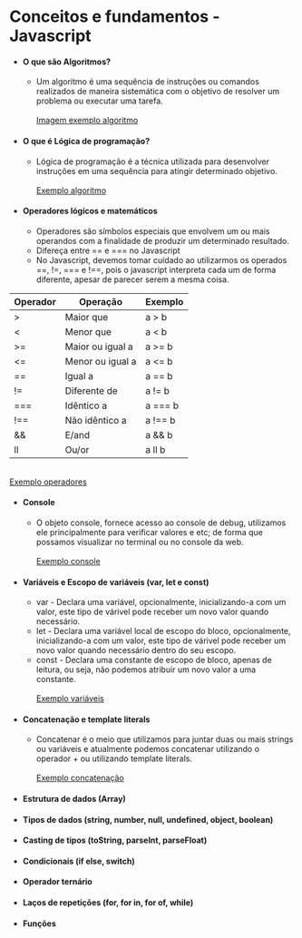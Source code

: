  # Conceitos e fundamentos - Javascript

- #### O que são Algoritmos?
  - Um algoritmo é uma sequência de instruções ou comandos realizados de maneira sistemática com o objetivo de resolver um problema ou executar uma tarefa.
<br /><br /> [Imagem exemplo algoritmo](../images/algoritmo-imagem.jpeg)

- #### O que é Lógica de programação?
  - Lógica de programação é a técnica utilizada para desenvolver instruções em uma sequência para atingir determinado objetivo.
<br /><br />[Exemplo algoritmo](./logica.js)

- #### Operadores lógicos e matemáticos
  - Operadores são símbolos especiais que envolvem um ou mais operandos com a finalidade de produzir um determinado resultado.
  - Difereça entre == e === no Javascript
  - No Javascript, devemos tomar cuidado ao utilizarmos os operados ==, !=, === e !==, pois o javascript interpreta cada um de forma diferente, apesar de parecer serem a mesma coisa.

| Operador | Operação         | Exemplo |
| -------- | ---------------- | ------- |
| >        | Maior que        | a > b   |
| <        | Menor que        | a < b   |
| >=       | Maior ou igual a | a >= b  |
| <=       | Menor ou igual a | a <= b  |
| ==       | Igual a          | a == b  |
| !=       | Diferente de     | a != b  |
| ===      | Idêntico a       | a === b |
| !==      | Não idêntico a   | a !== b |
| &&       | E/and            | a && b  |
| ll       | Ou/or            | a ll b  |

<br /> [Exemplo operadores](./operadore-matematicos.js)

- #### Console
  - O objeto console, fornece acesso ao console de debug, utilizamos ele principalmente para verificar valores e etc; de forma que possamos visualizar no terminal ou no console da web.
<br /><br /> [Exemplo console](./console.js)

- #### Variáveis e Escopo de variáveis (var, let e const)
  - var - Declara uma variável, opcionalmente, inicializando-a com um valor, este tipo de várivel pode receber um novo valor quando necessário.
  - let - Declara uma variável local de escopo do bloco, opcionalmente, inicializando-a com um valor, este tipo de várivel pode receber um novo valor quando necessário dentro do seu escopo.
  - const - Declara uma constante de escopo de bloco, apenas de leitura, ou seja, não podemos atribuir um novo valor a uma constante.
<br /><br /> [Exemplo variáveis](./variaveis.js)

- #### Concatenação e template literals
  - Concatenar é o meio que utilizamos para juntar duas ou mais strings ou variáveis e atualmente podemos concatenar utilizando o operador + ou utilizando template literals.
<br /><br /> [Exemplo concatenação](./concatenacao.js)

- #### Estrutura de dados (Array)

- #### Tipos de dados (string, number, null, undefined, object, boolean)

- #### Casting de tipos (toString, parseInt, parseFloat)

- #### Condicionais (if else, switch)

- #### Operador ternário

- #### Laços de repetições (for, for in, for of, while)

- #### Funções
